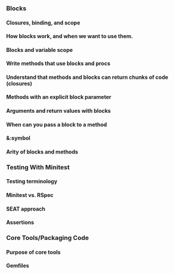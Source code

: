 ### Blocks
#### Closures, binding, and scope
#### How blocks work, and when we want to use them.
#### Blocks and variable scope
#### Write methods that use blocks and procs
#### Understand that methods and blocks can return chunks of code (closures)
#### Methods with an explicit block parameter
#### Arguments and return values with blocks
#### When can you pass a block to a method
#### &:symbol
#### Arity of blocks and methods

### Testing With Minitest
#### Testing terminology
#### Minitest vs. RSpec
#### SEAT approach
#### Assertions

### Core Tools/Packaging Code
#### Purpose of core tools
#### Gemfiles
